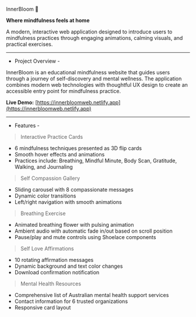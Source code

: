 InnerBloom 🌸

**Where mindfulness feels at home**

A modern, interactive web application designed to introduce users to mindfulness practices through engaging animations, calming visuals, and practical exercises.

---

- Project Overview -

InnerBloom is an educational mindfulness website that guides users through a journey of self-discovery and mental wellness. The application combines modern web technologies with thoughtful UX design to create an accessible entry point for mindfulness practice.

**Live Demo:** [https://innerbloomweb.netlify.app](https://innerbloomweb.netlify.app)

---

- Features -

> Interactive Practice Cards
- 6 mindfulness techniques presented as 3D flip cards
- Smooth hover effects and animations
- Practices include: Breathing, Mindful Minute, Body Scan, Gratitude, Walking, and Journaling

> Self Compassion Gallery
- Sliding carousel with 8 compassionate messages
- Dynamic color transitions
- Left/right navigation with smooth animations

> Breathing Exercise
- Animated breathing flower with pulsing animation
- Ambient audio with automatic fade in/out based on scroll position
- Pause/play and mute controls using Shoelace components

> Self Love Affirmations
- 10 rotating affirmation messages
- Dynamic background and text color changes
- Download confirmation notification

> Mental Health Resources
- Comprehensive list of Australian mental health support services
- Contact information for 6 trusted organizations
- Responsive card layout
